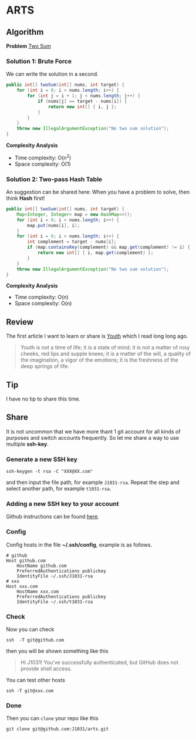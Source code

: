 # ARTS

## Algorithm

**Problem** [Two Sum](https://leetcode.com/problems/two-sum/description/)

### Solution 1:  Brute Force

We can write the solution in a second.

```Java
public int[] twoSum(int[] nums, int target) {
    for (int i = 0; i < nums.length; i++) {
        for (int j = i + 1; j < nums.length; j++) {
            if (nums[j] == target - nums[i]) {
                return new int[] { i, j };
            }
        }
    }
    throw new IllegalArgumentException("No two sum solution");
}
```

**Complexity Analysis**
- Time complexity: O(n<sup>2</sup>)
- Space complexity: O(1)

### Solution 2:  Two-pass Hash Table

An suggestion can be shared here:  When you have a problem to solve, then think **Hash** first!

```Java
public int[] twoSum(int[] nums, int target) {
    Map<Integer, Integer> map = new HashMap<>();
    for (int i = 0; i < nums.length; i++) {
        map.put(nums[i], i);
    }
    for (int i = 0; i < nums.length; i++) {
        int complement = target - nums[i];
        if (map.containsKey(complement) && map.get(complement) != i) {
            return new int[] { i, map.get(complement) };
        }
    }
    throw new IllegalArgumentException("No two sum solution");
}
```

**Complexity Analysis**
- Time complexity: O(n)
- Space complexity: O(n)

## Review

The first article I want to learn or share is [Youth](https://www.uab.edu/ullmanmuseum/) which I read long long ago.

> Youth is not a time of life; it is a state of mind; it is not a matter of rosy cheeks, red lips and supple knees; it is a matter of the will, a quality of the imagination, a vigor of the emotions; it is the freshness of the deep springs of life.

## Tip

I have no tip to share this time.

## Share
It is not uncommon that we have more thant 1 git account for all kinds of purposes and switch accounts frequently. So let me share a way to use multiple **ssh-key**.

### Generate a new SSH key

    ssh-keygen -t rsa -C "XXX@XX.com"

and then input the file path, for example `J1031-rsa`.
Repeat the step and select another path, for example `t1031-rsa`.

### Adding a new SSH key to your account

Github instructions can be found [here](https://help.github.com/articles/adding-a-new-ssh-key-to-your-github-account).

### Config

Config hosts in the file **~/.ssh/config**, example is as follows.

    # github
    Host github.com
        HostName github.com
        PreferredAuthentications publickey
        IdentityFile ~/.ssh/J1031-rsa
    # xxx
    Host xxx.com
        HostName xxx.com
        PreferredAuthentications publickey
        IdentityFile ~/.ssh/t1031-rsa


### Check

Now you can check

    ssh  -T git@github.com

then you will be shown something like this

> Hi J1031! You've successfully authenticated, but GitHub does not provide shell access.

You can test other hosts

    ssh -T git@xxx.com

### Done

Then you can `clone` your repo like this

    git clone git@github.com:J1031/arts.git